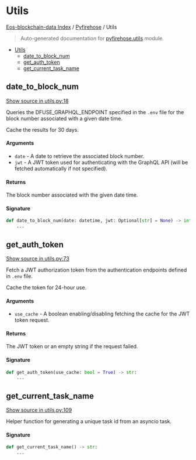 # Utils

[Eos-blockchain-data Index](../README.md#eos-blockchain-data-index) /
[Pyfirehose](./index.md#pyfirehose) /
Utils

> Auto-generated documentation for [pyfirehose.utils](https://github.com/Krow10/eos-blockchain-data/blob/main/pyfirehose/utils.py) module.

- [Utils](#utils)
  - [date_to_block_num](#date_to_block_num)
  - [get_auth_token](#get_auth_token)
  - [get_current_task_name](#get_current_task_name)

## date_to_block_num

[Show source in utils.py:18](https://github.com/Krow10/eos-blockchain-data/blob/main/pyfirehose/utils.py#L18)

Queries the DFUSE_GRAPHQL_ENDPOINT specified in the `.env` file for the block number associated with a given date time.

Cache the results for 30 days.

#### Arguments

- `date` - A date to retrieve the associated block number.
- `jwt` - A JWT token used for authenticating with the GraphQL API (will be fetched automatically if not specified).

#### Returns

The block number associated with the given date time.

#### Signature

```python
def date_to_block_num(date: datetime, jwt: Optional[str] = None) -> int:
    ...
```



## get_auth_token

[Show source in utils.py:73](https://github.com/Krow10/eos-blockchain-data/blob/main/pyfirehose/utils.py#L73)

Fetch a JWT authorization token from the authentication endpoints defined in `.env` file.

Cache the token for 24-hour use.

#### Arguments

- `use_cache` - A boolean enabling/disabling fetching the cache for the JWT token request.

#### Returns

The JWT token or an empty string if the request failed.

#### Signature

```python
def get_auth_token(use_cache: bool = True) -> str:
    ...
```



## get_current_task_name

[Show source in utils.py:109](https://github.com/Krow10/eos-blockchain-data/blob/main/pyfirehose/utils.py#L109)

Helper function for generating a unique task id from an asyncio task.

#### Signature

```python
def get_current_task_name() -> str:
    ...
```


